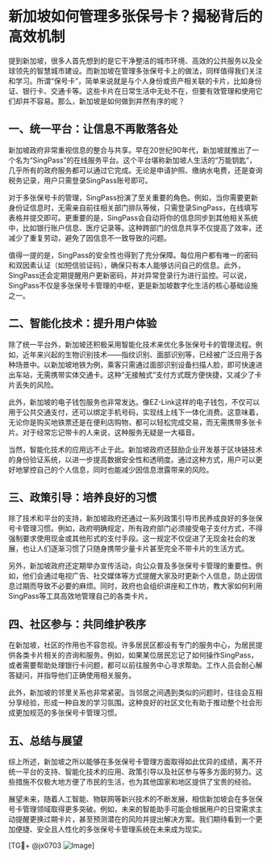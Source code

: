 # 新加坡如何管理多张保号卡？揭秘背后的高效机制

提到新加坡，很多人首先想到的是它干净整洁的城市环境、高效的公共服务以及全球领先的智慧城市建设。而新加坡在管理多张保号卡上的做法，同样值得我们关注和学习。所谓“保号卡”，简单来说就是与个人身份或资产相关联的卡片，比如身份证、银行卡、交通卡等。这些卡片在日常生活中无处不在，但要有效管理和使用它们却并不容易。那么，新加坡是如何做到井然有序的呢？

## 一、统一平台：让信息不再散落各处

新加坡政府非常重视信息的整合与共享。早在20世纪90年代，新加坡就推出了一个名为“SingPass”的在线服务平台。这个平台堪称新加坡人生活的“万能钥匙”，几乎所有的政府服务都可以通过它完成。无论是申请护照、缴纳水电费，还是查询税务记录，用户只需登录SingPass账号即可。

对于多张保号卡的管理，SingPass扮演了至关重要的角色。例如，当你需要更新身份证信息时，无需亲自前往相关部门排队等候，只需登录SingPass，在线填写表格并提交即可。更重要的是，SingPass会自动将你的信息同步到其他相关系统中，比如银行账户信息、医疗记录等。这种跨部门的信息共享不仅提高了效率，还减少了重复劳动，避免了因信息不一致导致的问题。

值得一提的是，SingPass的安全性也得到了充分保障。每位用户都有唯一的密码和双因素认证（如短信验证码），确保只有本人能够访问自己的信息。此外，SingPass还会定期提醒用户更新密码，并对异常登录行为进行监控。可以说，SingPass不仅是多张保号卡管理的中枢，更是新加坡数字化生活的核心基础设施之一。

## 二、智能化技术：提升用户体验

除了统一平台外，新加坡还积极采用智能化技术来优化多张保号卡的管理流程。例如，近年来兴起的生物识别技术——指纹识别、面部识别等，已经被广泛应用于各种场景中。以新加坡地铁为例，乘客只需通过面部识别设备扫描人脸，即可快速进出车站，无需携带实体交通卡。这种“无接触式”支付方式既方便快捷，又减少了卡片丢失的风险。

此外，新加坡的电子钱包服务也非常发达。像EZ-Link这样的电子钱包，不仅可以用于公共交通支付，还可以绑定手机号码，实现线上线下一体化消费。这意味着，无论你是购买地铁票还是在便利店购物，都可以轻松完成交易，而无需携带多张卡片。对于经常忘记带卡的人来说，这种服务无疑是一大福音。

当然，智能化技术的应用远不止于此。新加坡政府还鼓励企业开发基于区块链技术的身份验证系统，以进一步提高数据安全性和透明度。通过这种方式，用户可以更好地掌控自己的个人信息，同时也能减少因信息泄露带来的风险。

## 三、政策引导：培养良好的习惯

除了技术和平台的支持，新加坡政府还通过一系列政策引导市民养成良好的多张保号卡管理习惯。例如，政府明确规定，所有政府部门必须接受电子支付方式，不得强制要求使用现金或其他形式的支付手段。这一规定不仅促进了无现金社会的发展，也让人们逐渐习惯了只随身携带少量卡片甚至完全不带卡片的生活方式。

另外，新加坡政府还定期举办宣传活动，向公众普及多张保号卡管理的重要性。例如，他们会通过电视广告、社交媒体等方式提醒大家及时更新个人信息，防止因信息过期而导致不必要的麻烦。同时，政府也会组织讲座和工作坊，教大家如何利用SingPass等工具高效地管理自己的各类卡片。

## 四、社区参与：共同维护秩序

在新加坡，社区的作用也不容忽视。许多居民区都设有专门的服务中心，为居民提供各类卡片相关的咨询和服务。例如，如果某位居民忘记了如何操作SingPass，或者需要帮助处理银行卡问题，都可以前往服务中心寻求帮助。工作人员会耐心解答疑问，并指导他们正确使用相关服务。

此外，新加坡的邻里关系也非常紧密。当邻居之间遇到类似的问题时，往往会互相分享经验，形成一种自发的学习氛围。这种良好的社区文化有助于推动整个社会形成更加规范的多张保号卡管理习惯。

## 五、总结与展望

综上所述，新加坡之所以能够在多张保号卡管理方面取得如此优异的成绩，离不开统一平台的支持、智能化技术的应用、政策引导以及社区参与等多方面的努力。这些措施不仅极大地方便了市民的生活，也为其他国家和地区提供了宝贵的经验。

展望未来，随着人工智能、物联网等新兴技术的不断发展，相信新加坡会在多张保号卡管理领域取得更多突破。例如，未来的智能助手可能会根据用户的日常需求主动提醒更换过期卡片，甚至预测潜在的风险并提出解决方案。我们期待看到一个更加便捷、安全且人性化的多张保号卡管理系统在未来成为现实。

[TG💪+ @jx0703 ![Image](https://github.com/user-attachments/assets/dbca1d08-cadb-493c-b0ec-ad6f7a83f270)]